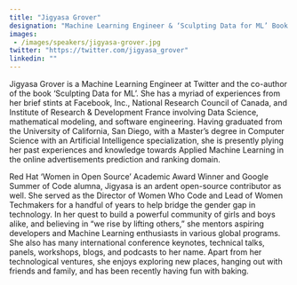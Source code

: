 ```yaml
---
title: "Jigyasa Grover"
designation: "Machine Learning Engineer & ‘Sculpting Data for ML’ Book Co-Author"
images: 
 - /images/speakers/jigyasa-grover.jpg
twitter: "https://twitter.com/jigyasa_grover"
linkedin: ""
---
```


Jigyasa Grover is a Machine Learning Engineer at Twitter and the co-author of the book ‘Sculpting Data for ML’. She has a myriad of experiences from her brief stints at Facebook, Inc., National Research Council of Canada, and Institute of Research & Development France involving Data Science, mathematical modeling, and software engineering. Having graduated from the University of California, San Diego, with a Master’s degree in Computer Science with an Artificial Intelligence specialization, she is presently plying her past experiences and knowledge towards Applied Machine Learning in the online advertisements prediction and ranking domain. 
 
 
 
 Red Hat ‘Women in Open Source’ Academic Award Winner and Google Summer of Code alumna, Jigyasa is an ardent open-source contributor as well. She served as the Director of Women Who Code and Lead of Women Techmakers for a handful of years to help bridge the gender gap in technology. In her quest to build a powerful community of girls and boys alike, and believing in “we rise by lifting others,” she mentors aspiring developers and Machine Learning enthusiasts in various global programs. She also has many international conference keynotes, technical talks, panels, workshops, blogs, and podcasts to her name. Apart from her technological ventures, she enjoys exploring new places, hanging out with friends and family, and has been recently having fun with baking.